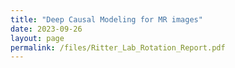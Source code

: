 ```yaml
---
title: "Deep Causal Modeling for MR images"
date: 2023-09-26
layout: page
permalink: /files/Ritter_Lab_Rotation_Report.pdf
---
```


<a href="files/Ritter_Lab_Rotation_Report.pdf" class="image fit"><img src="images/site-logo.png" alt=""></a>
    

